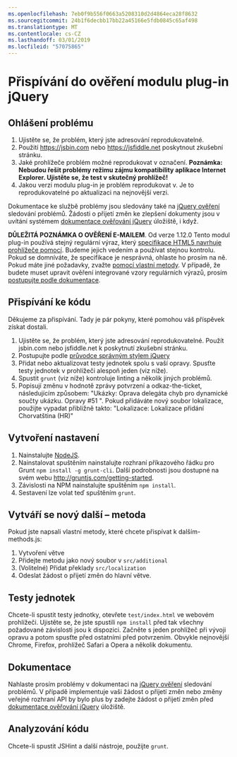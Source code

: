 ```yaml
---
ms.openlocfilehash: 7eb0f9b556f0663a5208310d2d4864eca28f8632
ms.sourcegitcommit: 24b1f6decbb17bb22a45166e5fdb0845c65af498
ms.translationtype: MT
ms.contentlocale: cs-CZ
ms.lasthandoff: 03/01/2019
ms.locfileid: "57075865"
---
```

# <a name="contributing-to-the-jquery-validation-plugin"></a>Přispívání do ověření modulu plug-in jQuery

## <a name="reporting-an-issue"></a>Ohlášení problému

1. Ujistěte se, že problém, který jste adresování reprodukovatelné.
2. Použití https://jsbin.com nebo https://jsfiddle.net poskytnout zkušební stránku.
3. Jaké prohlížeče problém možné reprodukovat v označení. **Poznámka: Nebudou řešit problémy režimu zájmu kompatibility aplikace Internet Explorer. Ujistěte se, že test v skutečný prohlížeč!**
4. Jakou verzi modulu plug-in je problém reprodukovat v. Je to reprodukovatelné po aktualizaci na nejnovější verzi.

Dokumentace ke službě problémy jsou sledovány také na [jQuery ověření](https://github.com/jquery-validation/jquery-validation/issues) sledování problémů.
Žádosti o přijetí změn ke zlepšení dokumenty jsou v uvítání systémem [dokumentace ověřování jQuery](https://github.com/jquery-validation/validation-content) úložiště, i když.

**DŮLEŽITÁ POZNÁMKA O OVĚŘENÍ E-MAILEM**. Od verze 1.12.0 Tento modul plug-in používá stejný regulární výraz, který [specifikace HTML5 navrhuje prohlížeče pomocí](https://html.spec.whatwg.org/multipage/forms.html#valid-e-mail-address). Budeme jejich vedením a používat stejnou kontrolu. Pokud se domníváte, že specifikace je nesprávná, ohlaste ho prosím na ně. Pokud máte jiné požadavky, zvažte [pomocí vlastní metody](http://jqueryvalidation.org/jQuery.validator.addMethod/).
V případě, že budete muset upravit ověření integrované vzory regulárních výrazů, prosím [postupujte podle dokumentace](http://jqueryvalidation.org/jQuery.validator.methods/).

## <a name="contributing-code"></a>Přispívání ke kódu

Děkujeme za přispívání. Tady je pár pokyny, které pomohou váš příspěvek získat dostali.

1. Ujistěte se, že problém, který jste adresování reprodukovatelné. Použít jsbin.com nebo jsfiddle.net k poskytnutí zkušební stránku.
2. Postupujte podle [průvodce správným stylem jQuery](http://contribute.jquery.com/style-guides/js)
3. Přidat nebo aktualizovat testy jednotek spolu s vaší opravy. Spusťte testy jednotek v prohlížeči alespoň jeden (viz níže).
4. Spustit `grunt` (viz níže) kontroluje linting a několik jiných problémů.
5. Popisují změnu v hodnotě zprávy potvrzení a odkaz-the-ticket, následujícím způsobem: "Ukázky: Oprava delegáta chyb pro dynamické součty ukázku. Opravy #51 ". Pokud přidáváte nový soubor lokalizace, použijte vypadat přibližně takto: "Lokalizace: Lokalizace přidání Chorvatština (HR)"

## <a name="build-setup"></a>Vytvoření nastavení

1. Nainstalujte [NodeJS](http://nodejs.org).
2. Nainstalovat spuštěním nainstalujte rozhraní příkazového řádku pro Grunt `npm install -g grunt-cli`. Další podrobnosti jsou dostupné na svém webu http://gruntjs.com/getting-started.
3. Závislosti na NPM nainstalujte spuštěním `npm install`.
4. Sestavení lze volat teď spuštěním `grunt`.

## <a name="creating-a-new-additional-method"></a>Vytváří se nový další – metoda

Pokud jste napsali vlastní metody, které chcete přispívat k dalším-methods.js:

1. Vytvoření větve
2. Přidejte metodu jako nový soubor v `src/additional`
3. (Volitelné) Přidat překlady `src/localization`
4. Odeslat žádost o přijetí změn do hlavní větve.

## <a name="unit-tests"></a>Testy jednotek

Chcete-li spustit testy jednotky, otevřete `test/index.html` ve webovém prohlížeči. Ujistěte se, že jste spustili `npm install` před tak všechny požadované závislosti jsou k dispozici.
Začněte s jeden prohlížeč při vývoji opravu a potom spusťte před ostatními před potvrzením. Obvykle nejnovější Chrome, Firefox, prohlížeč Safari a Opera a několik dokumentu.

## <a name="documentation"></a>Dokumentace

Nahlaste prosím problémy v dokumentaci na [jQuery ověření](https://github.com/jquery-validation/jquery-validation/issues) sledování problémů.
V případě implementuje vaši žádost o přijetí změn nebo změny veřejné rozhraní API by bylo plus by zadejte žádost o přijetí změn před [dokumentace ověřování jQuery](https://github.com/jquery-validation/validation-content) úložiště.

## <a name="linting"></a>Analyzování kódu

Chcete-li spustit JSHint a další nástroje, použijte `grunt`.
